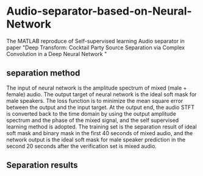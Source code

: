 # Audio-separator-based-on-Neural-Network
The MATLAB reproduce of Self-supervised learning Audio separator in paper "Deep Transform: Cocktail Party Source Separation via Complex Convolution in a Deep Neural Network "
## separation method
The input of neural network is the amplitude spectrum of mixed (male + female) audio. The output target of neural network is the ideal soft mask for male speakers. The loss function is to minimize the mean square error between the output and the input target. At the output end, the audio STFT is converted back to the time domain by using the output amplitude spectrum and the phase of the mixed signal, and the self supervised learning method is adopted. The training set is the separation result of ideal soft mask and binary mask in the first 40 seconds of mixed audio, and the network output is the ideal soft mask for male speaker prediction in the second 20 seconds after the verification set is mixed audio.
## Separation results
